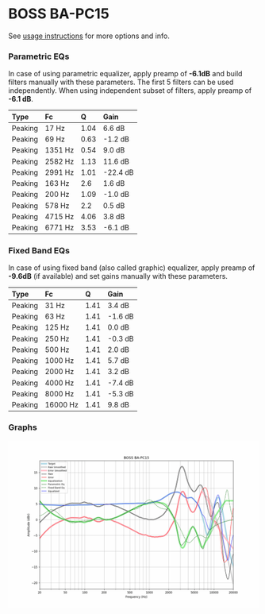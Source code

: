 # BOSS BA-PC15
See [usage instructions](https://github.com/jaakkopasanen/AutoEq#usage) for more options and info.

### Parametric EQs
In case of using parametric equalizer, apply preamp of **-6.1dB** and build filters manually
with these parameters. The first 5 filters can be used independently.
When using independent subset of filters, apply preamp of **-6.1 dB**.

| Type    | Fc      |    Q | Gain     |
|:--------|:--------|:-----|:---------|
| Peaking | 17 Hz   | 1.04 | 6.6 dB   |
| Peaking | 69 Hz   | 0.63 | -1.2 dB  |
| Peaking | 1351 Hz | 0.54 | 9.0 dB   |
| Peaking | 2582 Hz | 1.13 | 11.6 dB  |
| Peaking | 2991 Hz | 1.01 | -22.4 dB |
| Peaking | 163 Hz  | 2.6  | 1.6 dB   |
| Peaking | 200 Hz  | 1.09 | -1.0 dB  |
| Peaking | 578 Hz  | 2.2  | 0.5 dB   |
| Peaking | 4715 Hz | 4.06 | 3.8 dB   |
| Peaking | 6771 Hz | 3.53 | -6.1 dB  |

### Fixed Band EQs
In case of using fixed band (also called graphic) equalizer, apply preamp of **-9.6dB**
(if available) and set gains manually with these parameters.

| Type    | Fc       |    Q | Gain    |
|:--------|:---------|:-----|:--------|
| Peaking | 31 Hz    | 1.41 | 3.4 dB  |
| Peaking | 63 Hz    | 1.41 | -1.6 dB |
| Peaking | 125 Hz   | 1.41 | 0.0 dB  |
| Peaking | 250 Hz   | 1.41 | -0.3 dB |
| Peaking | 500 Hz   | 1.41 | 2.0 dB  |
| Peaking | 1000 Hz  | 1.41 | 5.7 dB  |
| Peaking | 2000 Hz  | 1.41 | 3.2 dB  |
| Peaking | 4000 Hz  | 1.41 | -7.4 dB |
| Peaking | 8000 Hz  | 1.41 | -5.3 dB |
| Peaking | 16000 Hz | 1.41 | 9.8 dB  |

### Graphs
![](./BOSS%20BA-PC15.png)